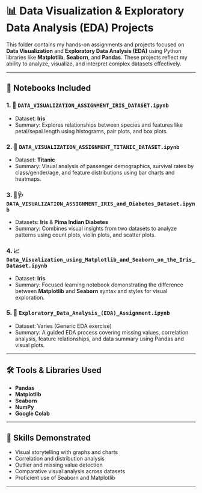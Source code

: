 # 📊 Data Visualization & Exploratory Data Analysis (EDA) Projects

This folder contains my hands-on assignments and projects focused on **Data Visualization** and **Exploratory Data Analysis (EDA)** using Python libraries like **Matplotlib**, **Seaborn**, and **Pandas**. These projects reflect my ability to analyze, visualize, and interpret complex datasets effectively.

---

## 📁 Notebooks Included

### 1. 🧬 `DATA_VISUALIZATION_ASSIGNMENT_IRIS_DATASET.ipynb`
- Dataset: **Iris**
- Summary: Explores relationships between species and features like petal/sepal length using histograms, pair plots, and box plots.

### 2. 🚢 `DATA_VISUALIZATION_ASSIGNMENT_TITANIC_DATASET.ipynb`
- Dataset: **Titanic**
- Summary: Visual analysis of passenger demographics, survival rates by class/gender/age, and feature distributions using bar charts and heatmaps.

### 3. 🌺🩺 `DATA_VISUALIZATION_ASSIGNMENT_IRIS_and_Diabetes_Dataset.ipynb`
- Datasets: **Iris** & **Pima Indian Diabetes**
- Summary: Combines visual insights from two datasets to analyze patterns using count plots, violin plots, and scatter plots.

### 4. 📈 `Data_Visualization_using_Matplotlib_and_Seaborn_on_the_Iris_Dataset.ipynb`
- Dataset: **Iris**
- Summary: Focused learning notebook demonstrating the difference between **Matplotlib** and **Seaborn** syntax and styles for visual exploration.

### 5. 🧪 `Exploratory_Data_Analysis_(EDA)_Assignment.ipynb`
- Dataset: Varies (Generic EDA exercise)
- Summary: A guided EDA process covering missing values, correlation analysis, feature relationships, and data summary using Pandas and visual plots.

---

## 🛠️ Tools & Libraries Used

- **Pandas**
- **Matplotlib**
- **Seaborn**
- **NumPy**
- **Google Colab**

---

## 🎯 Skills Demonstrated

- Visual storytelling with graphs and charts
- Correlation and distribution analysis
- Outlier and missing value detection
- Comparative visual analysis across datasets
- Proficient use of Seaborn and Matplotlib

---
